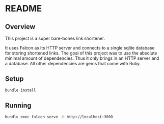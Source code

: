 # README

## Overview

This project is a super bare-bones link shortener.

It uses Falcon as its HTTP server and connects to a single sqlite
database for storing shortened links. The goal of this project
was to use the absolute minimal amount of dependencies.
Thus it only brings in an HTTP server and a database.
All other dependencies are gems that come with Ruby.

## Setup

```bash
bundle install
```

## Running

```bash
bundle exec falcon serve -b http://localhost:3000
```
